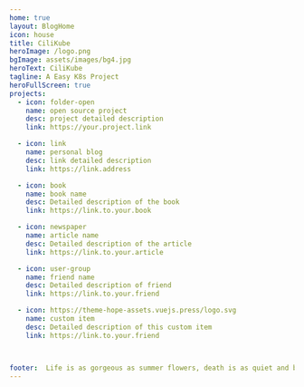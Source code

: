 ```yaml
---
home: true
layout: BlogHome
icon: house
title: CiliKube
heroImage: /logo.png
bgImage: assets/images/bg4.jpg
heroText: CiliKube
tagline: A Easy K8s Project
heroFullScreen: true
projects:
  - icon: folder-open
    name: open source project
    desc: project detailed description
    link: https://your.project.link

  - icon: link
    name: personal blog
    desc: link detailed description
    link: https://link.address

  - icon: book
    name: book name
    desc: Detailed description of the book
    link: https://link.to.your.book

  - icon: newspaper
    name: article name
    desc: Detailed description of the article
    link: https://link.to.your.article

  - icon: user-group
    name: friend name
    desc: Detailed description of friend
    link: https://link.to.your.friend

  - icon: https://theme-hope-assets.vuejs.press/logo.svg
    name: custom item
    desc: Detailed description of this custom item
    link: https://link.to.your.friend



footer:  Life is as gorgeous as summer flowers, death is as quiet and beautiful as autumn leaves
---
```

